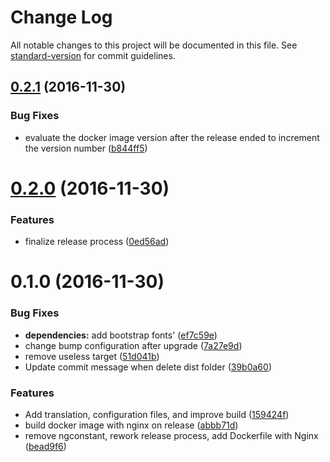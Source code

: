 # Change Log

All notable changes to this project will be documented in this file. See [standard-version](https://github.com/conventional-changelog/standard-version) for commit guidelines.

<a name="0.2.1"></a>
## [0.2.1](https://github.com/denouche/bootstrap-angular/compare/v0.2.0...v0.2.1) (2016-11-30)


### Bug Fixes

* evaluate the docker image version after the release ended to increment the version number ([b844ff5](https://github.com/denouche/bootstrap-angular/commit/b844ff5))



<a name="0.2.0"></a>
# [0.2.0](https://github.com/denouche/bootstrap-angular/compare/v0.1.0...v0.2.0) (2016-11-30)


### Features

* finalize release process ([0ed56ad](https://github.com/denouche/bootstrap-angular/commit/0ed56ad))



<a name="0.1.0"></a>
# 0.1.0 (2016-11-30)


### Bug Fixes

* **dependencies:** add bootstrap fonts' ([ef7c59e](https://github.com/denouche/bootstrap-angular/commit/ef7c59e))
* change bump configuration after upgrade ([7a27e9d](https://github.com/denouche/bootstrap-angular/commit/7a27e9d))
* remove useless target ([51d041b](https://github.com/denouche/bootstrap-angular/commit/51d041b))
* Update commit message when delete dist folder ([39b0a60](https://github.com/denouche/bootstrap-angular/commit/39b0a60))


### Features

* Add translation, configuration files, and improve build ([159424f](https://github.com/denouche/bootstrap-angular/commit/159424f))
* build docker image with nginx on release ([abbb71d](https://github.com/denouche/bootstrap-angular/commit/abbb71d))
* remove ngconstant, rework release process, add Dockerfile with Nginx ([bead9f6](https://github.com/denouche/bootstrap-angular/commit/bead9f6))
